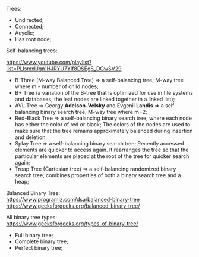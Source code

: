 Trees:
- Undirected;
- Connected;
- Acyclic;
- Has root node;

Self-balancing trees:

https://www.youtube.com/playlist?list=PLlsmxlJgn1HJRYU7YIf8DSEg8_DGwSV29

- B-Three (M-way Balanced Tree) => a self-balancing tree; M-way tree where m - number of child nodes;
- B+ Tree (a variation of the B-tree that is optimized for use in file systems and databases; the leaf nodes are linked together in a linked list);
- AVL Tree => Georgy __Adelson-Velsky__ and Evgenii __Landis__ => a self-balancing binary search tree; M-way tree where m=2;
- Red-Black Tree => a self-balancing binary search tree, where each node has either the color of red or black; The colors of the nodes are used to make sure that the tree remains approximately balanced during insertion and deletion;
- Splay Tree => a self-balancing binary search tree; Recently accessed elements are quicker to access again. It rearranges the tree so that the particular elements are placed at the root of the tree for quicker search again;
- Treap Tree (Cartesian tree) => a self-balancing randomized binary search tree; combines properties of both a binary search tree and a heap;

Balanced Binary Tree:\
https://www.programiz.com/dsa/balanced-binary-tree \
https://www.geeksforgeeks.org/balanced-binary-tree/

All binary tree types:\
https://www.geeksforgeeks.org/types-of-binary-tree/

- Full binary tree;
- Complete binary tree;
- Perfect binary tree;
